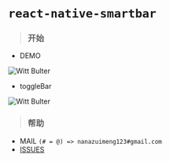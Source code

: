 # `react-native-smartbar`

>### **开始**  

- DEMO

![Witt Bulter](http://obqqxnnm4.bkt.clouddn.com/demo.gif?imageView2/1/w/125/h/200)

- toggleBar

![Witt Bulter](http://obqqxnnm4.bkt.clouddn.com/demo-2.gif?imageView2/1/w/125/h/200)

  
>### **帮助**      

- MAIL   `(# = @) => nanazuimeng123#gmail.com`
- [ISSUES](https://github.com/WittBulter/react-native-smartbar/issues)




















